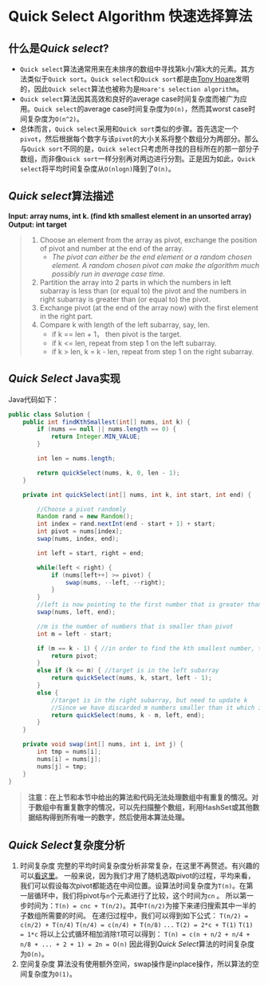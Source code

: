 # Quick Select Algorithm 快速选择算法

## 什么是*Quick select*?

- `Quick select`算法通常用来在未排序的数组中寻找第k小/第k大的元素。其方法类似于`Quick sort`。`Quick select`和`Quick sort`都是由[Tony Hoare](https://en.wikipedia.org/wiki/Tony_Hoare)发明的，因此`Quick select`算法也被称为是`Hoare's selection algorithm`。
- `Quick select`算法因其高效和良好的average case时间复杂度而被广为应用。`Quick select`的average case时间复杂度为`O(n)`，然而其worst case时间复杂度为`O(n^2)`。
- 总体而言，`Quick select`采用和`Quick sort`类似的步骤。首先选定一个`pivot`，然后根据每个数字与该`pivot`的大小关系将整个数组分为两部分。那么与`Quick sort`不同的是，`Quick select`只考虑所寻找的目标所在的那一部分子数组，而非像`Quick sort`一样分别再对两边进行分割。正是因为如此，`Quick select`将平均时间复杂度从`O(nlogn)`降到了`O(n)`。

## *Quick select*算法描述

**Input: array nums, int k. (find kth smallest element in an unsorted array)**
**Output: int target**

> 1. Choose an element from the array as pivot, exchange the position of pivot and number at the end of the array.
>    - *The pivot can either be the end element or a random chosen element. A random chosen pivot can make the algorithm much possibly run in average case time.*
> 2. Partition the array into 2 parts in which the numbers in left subarray is less than (or equal to) the pivot and the numbers in right subarray is greater than (or equal to) the pivot.
> 3. Exchange pivot (at the end of the array now) with the first element in the right part.
> 4. Compare k with length of the left subarray, say, len.
>    - if k == len + 1， then pivot is the target.
>    - if k <= len, repeat from step 1 on the left subarray.
>    - if k > len, k = k - len, repeat from step 1 on the right subarray.

## *Quick Select* Java实现

Java代码如下：

```java
public class Solution {
    public int findKthSmallest(int[] nums, int k) {
        if (nums == null || nums.length == 0) {
            return Integer.MIN_VALUE;
        }

        int len = nums.length;

        return quickSelect(nums, k, 0, len - 1);
    }

    private int quickSelect(int[] nums, int k, int start, int end) {

        //Choose a pivot randomly
        Random rand = new Random();
        int index = rand.nextInt(end - start + 1) + start;
        int pivot = nums[index];
        swap(nums, index, end);

        int left = start, right = end;

        while(left < right) {
            if (nums[left++] >= pivot) {
                swap(nums, --left, --right);
            }
        }
        //left is now pointing to the first number that is greater than or equal to the pivot
        swap(nums, left, end);

        //m is the number of numbers that is smaller than pivot
        int m = left - start;

        if (m == k - 1) { //in order to find the kth smallest number, there must be k - 1 number smaller than it 
            return pivot;
        }
        else if (k <= m) { //target is in the left subarray
            return quickSelect(nums, k, start, left - 1);
        }
        else { 
            //target is in the right subarray, but need to update k 
            //Since we have discarded m numbers smaller than it which is in the right subarray
            return quickSelect(nums, k - m, left, end);
        }
    }

    private void swap(int[] nums, int i, int j) {
        int tmp = nums[i];
        nums[i] = nums[j];
        nums[j] = tmp;
    }
}
```

> **注意：在上节和本节中给出的算法和代码无法处理数组中有重复的情况。对于数组中有重复数字的情况，可以先扫描整个数组，利用HashSet或其他数据结构得到所有唯一的数字，然后使用本算法处理。**

## *Quick Select*复杂度分析

1. 时间复杂度
   完整的平均时间复杂度分析非常复杂，在这里不再赘述。有兴趣的可以[看这里](http://stackoverflow.com/a/25796762/6037083)。
   一般来说，因为我们才用了随机选取pivot的过程，平均来看，我们可以假设每次pivot都能选在中间位置。设算法时间复杂度为`T(n)`。在第一层循环中，我们将pivot与`n`个元素进行了比较，这个时间为`cn` 。
   所以第一步时间为：`T(n) = cnc + T(n/2)`。其中`T(n/2)`为接下来递归搜索其中一半的子数组所需要的时间。
   在递归过程中，我们可以得到如下公式：
   `T(n/2) = c(n/2) + T(n/4)`
   `T(n/4) = c(n/4) + T(n/8)`
   `...`
   `T(2) = 2*c + T(1)`
   `T(1) = 1*c`
   将以上公式循环相加消除`T`项可以得到：
   `T(n) = c(n + n/2 + n/4 + n/8 + ... + 2 + 1) = 2n = O(n)`
   因此得到*Quick Select*算法的时间复杂度为`O(n)`。
2. 空间复杂度
   算法没有使用额外空间，swap操作是inplace操作，所以算法的空间复杂度为`O(1)`。